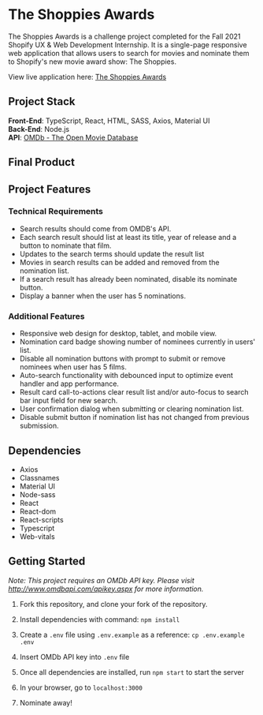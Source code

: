 # The Shoppies Awards

The Shoppies Awards is a challenge project completed for the Fall 2021 Shopify UX & Web Development Internship. It is a single-page responsive web application that allows users to search for movies and nominate them to Shopify's new movie award show: The Shoppies.

View live application here: [The Shoppies Awards](https://shoppies-awards-nominations.herokuapp.com/)

## Project Stack

**Front-End**: TypeScript, React, HTML, SASS, Axios, Material UI  
**Back-End**: Node.js  
**API**: [OMDb - The Open Movie Database](http://www.omdbapi.com)

## Final Product

## Project Features

### Technical Requirements

- Search results should come from OMDB's API.
- Each search result should list at least its title, year of release and a button to nominate that film.
- Updates to the search terms should update the result list
- Movies in search results can be added and removed from the nomination list.
- If a search result has already been nominated, disable its nominate button.
- Display a banner when the user has 5 nominations.

### Additional Features

- Responsive web design for desktop, tablet, and mobile view.
- Nomination card badge showing number of nominees currently in users' list.
- Disable all nomination buttons with prompt to submit or remove nominees when user has 5 films.
- Auto-search functionality with debounced input to optimize event handler and app performance.
- Result card call-to-actions clear result list and/or auto-focus to search bar input field for new search.
- User confirmation dialog when submitting or clearing nomination list.
- Disable submit button if nomination list has not changed from previous submission.

## Dependencies

- Axios
- Classnames
- Material UI
- Node-sass
- React
- React-dom
- React-scripts
- Typescript
- Web-vitals

## Getting Started

_Note: This project requires an OMDb API key. Please visit http://www.omdbapi.com/apikey.aspx for more information._

1. Fork this repository, and clone your fork of the repository.

2. Install dependencies with command: `npm install`

3. Create a `.env` file using `.env.example` as a reference: `cp .env.example .env`

4. Insert OMDb API key into `.env` file

5. Once all dependencies are installed, run `npm start` to start the server

6. In your browser, go to `localhost:3000`

7. Nominate away!
